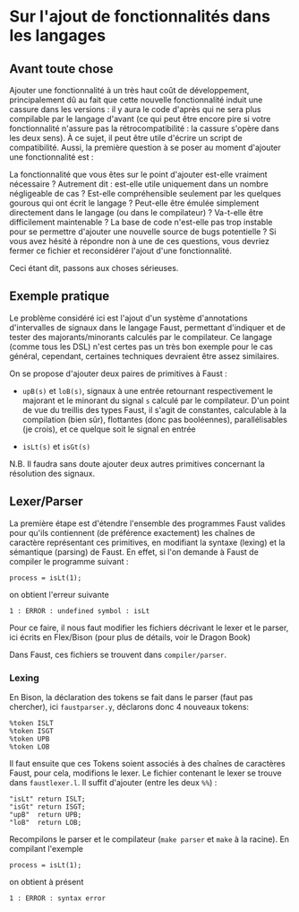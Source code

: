 # Sur l'ajout de fonctionnalités dans les langages

## Avant toute chose

Ajouter une fonctionnalité à un très haut coût de développement, principalement
dû au fait que cette nouvelle fonctionnalité induit une cassure dans les
versions : il y aura le code d'après qui ne sera plus compilable par le langage
d'avant (ce qui peut être encore pire si votre fonctionnalité n'assure pas la
rétrocompatibilité : la cassure s'opère dans les deux sens). À ce sujet, il
peut être utile d'écrire un script de compatibilité. Aussi, la première
question à se poser au moment d'ajouter une fonctionnalité est :

La fonctionnalité que vous êtes sur le point d'ajouter est-elle vraiment
nécessaire ? Autrement dit : est-elle utile uniquement dans un nombre
négligeable de cas ? Est-elle compréhensible seulement par les quelques gourous
qui ont écrit le langage ? Peut-elle être émulée simplement directement dans le
langage (ou dans le compilateur) ? Va-t-elle être difficilement maintenable ?
La base de code n'est-elle pas trop instable pour se permettre d'ajouter une
nouvelle source de bugs potentielle ? Si vous avez hésité à répondre non à une
de ces questions, vous devriez fermer ce fichier et reconsidérer l'ajout d'une
fonctionnalité.

Ceci étant dit, passons aux choses sérieuses.

## Exemple pratique

Le problème considéré ici est l'ajout d'un système d'annotations d'intervalles
de signaux dans le langage Faust, permettant d'indiquer et de tester des
majorants/minorants calculés par le compilateur. Ce langage (comme tous les
DSL) n'est certes pas un très bon exemple pour le cas général, cependant,
certaines techniques devraient être assez similaires.

On se propose d'ajouter deux paires de primitives à Faust :

 * `upB(s)` et `loB(s)`, signaux à une entrée retournant respectivement le
 majorant et le minorant du signal `s` calculé par le compilateur. D'un point
 de vue du treillis des types Faust, il s'agit de constantes, calculable à la
 compilation (bien sûr), flottantes (donc pas booléennes), parallélisables (je
 crois), et ce quelque soit le signal en entrée

 * `isLt(s)` et `isGt(s)`

N.B. Il faudra sans doute ajouter deux autres primitives concernant la
résolution des signaux.

## Lexer/Parser

La première étape est d'étendre l'ensemble des programmes Faust valides pour
qu'ils contiennent (de préférence exactement) les chaînes de caractère
représentant ces primitives, en modifiant la syntaxe (lexing) et la sémantique
(parsing) de Faust. En effet, si l'on demande à Faust de compiler le programme
suivant :

    process = isLt(1);

on obtient l'erreur suivante

    1 : ERROR : undefined symbol : isLt

Pour ce faire, il nous faut modifier les fichiers décrivant le lexer et le
parser, ici écrits en Flex/Bison (pour plus de détails, voir le Dragon Book)

Dans Faust, ces fichiers se trouvent dans `compiler/parser`.

### Lexing

En Bison, la déclaration des tokens se fait dans le parser (faut pas
chercher), ici `faustparser.y`, déclarons donc 4 nouveaux tokens:

    %token ISLT
    %token ISGT
    %token UPB
    %token LOB

Il faut ensuite que ces Tokens soient associés à des chaînes de caractères
Faust, pour cela, modifions le lexer. Le fichier contenant le lexer se trouve
dans `faustlexer.l`. Il suffit d'ajouter (entre les deux `%%`) :
  
    "isLt" return ISLT;
    "isGt" return ISGT;
    "upB"  return UPB;
    "loB"  return LOB;
    
Recompilons le parser et le compilateur (`make parser` et `make` à la racine).
En compilant l'exemple

    process = isLt(1);

on obtient à présent

    1 : ERROR : syntax error
